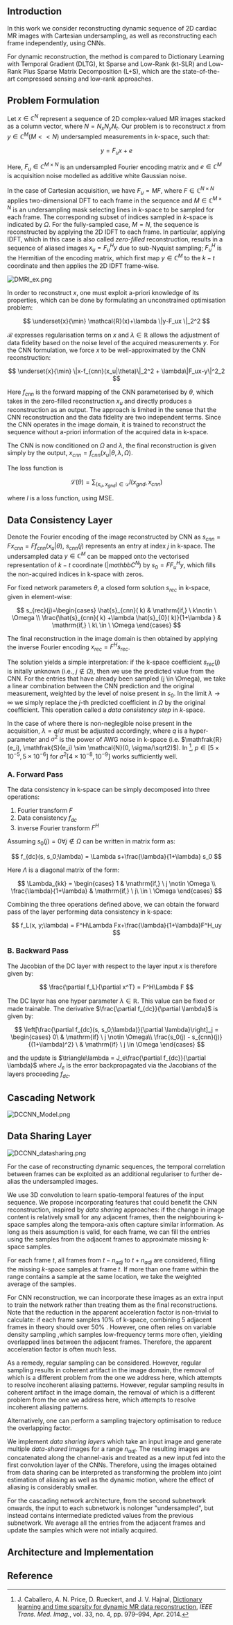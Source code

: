 ## Introduction

In this work we consider reconstructing dynamic sequence of 2D cardiac MR images with Cartesian undersampling, as well as reconstructing each frame independently, using CNNs.

For dynamic reconstruction, the method is compared to Dictionary Learning with Temporal Gradient (DLTG), kt Sparse and Low-Rank (kt-SLR) and Low-Rank Plus Sparse Matrix Decomposition (L+S), which are the state-of-the-art compressed sensing and low-rank approaches.

## Problem Formulation

Let $x \in \mathbb{C}^N$ represent a sequence of 2D complex-valued MR images stacked as a column vector, where $N=N_xN_yN_t$. Our problem is to reconstruct $x$ from $y \in \mathbb{C}^M (M << N)$ undersampled measurements in $k$-space, such that:

$$
y = F_u x+e
$$

Here, $F_u \in \mathbb{C}^{M\times N}$ is an undersampled Fourier encoding matrix and $e\in\mathbb{C}^M$ is acquisition noise modelled as additive white Gaussian noise.

In the case of Cartesian acquisition, we have $F_u = MF$, where $F \in \mathbb{C}^{N\times N}$ applies two-dimensional DFT to each frame in the sequence and $M \in \mathbb{C}^{M\times N}$ is an undersampling mask selecting lines in $k$-space to be sampled for each frame. The corresponding subset of indices sampled in $k$-space is indicated by $\Omega$. For the fully-sampled case, $M=N$, the sequence is reconstructed by applying the 2D IDFT to each frame. In particular, applying IDFT, which in this case is also called *zero-filled* reconstruction, results in a sequence of aliased images $x_u=F^H_u y$ due to sub-Nyquist sampling; $F^H_u$ is the Hermitian of the encoding matrix, which first map $y \in \mathbb{C}^M$ to the $k-t$ coordinate and then applies the 2D IDFT frame-wise.

![DMRI_ex.png](../../_media/DMRI_ex.png)

In order to reconstruct $x$, one must exploit a-priori knowledge of its properties, which can be done by formulating an unconstrained optimisation problem:

$$
\underset{x}{\min} \mathcal{R}(x)+\lambda \|y-F_ux \|_2^2
$$

$\mathcal{R}$ expresses regularisation terms on $x$ and $\lambda \in \mathbb{R}$ allows the adjustment of data fidelity based on the noise level of the acquired measurements $y$. For the CNN formulation, we force $x$ to be well-approximated by the CNN reconstruction:

$$
\underset{x}{\min} \|x-f_{cnn}(x_u|\theta)\|_2^2 + \lambda\|F_ux-y\|^2_2
$$

Here $f_{cnn}$ is the forward mapping of the CNN parameterised by $\theta$, which takes in the zero-filled reconstruction $x_u$ and directly produces a reconstruction as an output. The approach is limited in the sense that the CNN reconstruction and the data fidelity are two independent terms. Since the CNN operates in the image domain, it is trained to reconstruct the sequence without a-priori information of the acquired data in k-space.

The CNN is now conditioned on $\Omega$ and $\lambda$, the final reconstruction is given simply by the output, $x_{cnn} = f_{cnn} (x_u|\theta, \lambda, \Omega)$.

The loss function is 

$$
\mathcal{L}(\theta) = \sum_{(x_u, x_{gnd})\in \mathcal{D}} l(x_{gnd}, x_{cnn})
$$

where $l$ is a loss function, using MSE.

## Data Consistency Layer

Denote the Fourier encoding of the image reconstructed by CNN as $s_{cnn}=Fx_{cnn}=Ff_{cnn}(x_u|\theta)$, $s_{cnn}(j)$ represents an entry at index $j$ in k-space. The undersampled data $y \in \mathbb{C}^M$ can be mapped onto the vectorised representation of $k-t$ coordinate ($|mathbb{C}^N$) by $s_0=FF^H_u y$, which fills the non-acquired indices in k-space with zeros.

For fixed network parameters $\theta$, a closed form solution $s_{rec}$ in k-space, given in element-wise:

$$
s_{rec}(j)=\begin{cases}
\hat{s}_{cnn}( k) & \mathrm{if,} \ k\notin \ \Omega \\
\frac{\hat{s}_{cnn}( k) +\lambda \hat{s}_{0}( k)}{1+\lambda } & \mathrm{if,} \ k\ \in \ \Omega 
\end{cases}
$$

The final reconstruction in the image domain is then obtained by applying the inverse Fourier encoding $x_{rec}=F^Hs_{rec}$. 

The solution yields a simple interpretation: if the k-space coefficient $s_{rec}(j)$ is initally unknown (i.e., $j\notin \Omega$), then we use the predicted value from the CNN. For the entries that have already been sampled (j \in \Omega), we take a linear combination between the CNN prediction and the original measurement, weighted by the level of noise present in $s_0$. In the limit $\lambda \rightarrow \infty$ we simply replace the $j$-th predicted coefficient in $\Omega$ by the original coefficient. This operation called a *data consistency step* in $k$-space.

In the case of where there is non-neglegible noise present in the acquisition, $\lambda = q / \sigma$ must be adjusted accordingly, where $q$ is a hyper-parameter and $\sigma^2$ is the power of AWG noise in k-space (i.e. $\mathfrak{R}(e_i), \mathfrak{S}(e_i) \sim \mathcal{N}(0, \sigma/\sqrt2)$). In [^1], $p\in [5\times 10^{-5}, 5\times 10^{-6}]$ for $\sigma^2[4\times 10^{-8}, 10^{-9}]$ works sufficiently well.

### A. Forward Pass

The data consistency in k-space can be simply decomposed into three operations:
1. Fourier transform $F$
2. Data consistency $f_{dc}$
3. inverse Fourier transform $F^H$

Assuming $s_0(j) = 0 \forall j \notin \Omega$ can be written in matrix form as:

$$
f_{dc}(s, s_0;\lambda) = \Lambda s+\frac{\lambda}{1+\lambda} s_0
$$

Here $\Lambda$ is a diagonal matrix of the form:

$$
\Lambda_{kk} = \begin{cases}
1 & \mathrm{if,} \ j \notin \Omega \\
\frac{\lambda}{1+\lambda} & \mathrm{if,} \ j\ \in \ \Omega 
\end{cases}
$$

Combining the three operations defined above, we can obtain the forward pass of the layer performing data consistency in k-space:

$$
f_L(x, y;\lambda) = F^H\Lambda Fx+\frac{\lambda}{1+\lambda}F^H_uy
$$

### B. Backward Pass

The Jacobian of the DC layer with respect to the layer input $x$ is therefore given by:

$$
\frac{\partial f_L}{\partial x^T} = F^H\Lambda F
$$

The DC layer has one hyper parameter $\lambda \in \mathbb{R}$. This value can be fixed or made trainable. The derivative $\frac{\partial f_{dc}}{\partial \lambda}$ is given by:

$$
\left[\frac{\partial f_{dc}(s, s_0;\lambda)}{\partial \lambda}\right]_j = \begin{cases}
0\ & \mathrm{if} \ j \notin \Omega\\
\frac{s_0(j) - s_{cnn}(j)}{(1+\lambda)^2} \ & \mathrm{if} \ j \in \Omega
\end{cases}
$$

and the update is $\triangle\lambda = J_e\frac{\partial f_{dc}}{\partial \lambda}$ where $J_e$ is the error backpropagated via the Jacobians of the layers proceeding $f_{dc}$.

## Cascading Network

![DCCNN_Model.png](../../_media/DCCNN_Model.png)

## Data Sharing Layer

![DCCNN_datasharing.png](../../_media/DCCNN_datasharing.png)

For the case of reconstructing dynamic sequences, the temporal correlation between frames can be exploited as an additional regulariser to further de-alias the undersampled images.

We use 3D convolution to learn spatio-temporal features of the input sequence. We propose incorporating features that could benefit the CNN reconstruction, inspired by *data sharing* approaches: if the change in image content is relatively small for any adjacent frames, then the neighbouring k-space samples along the tempora-axis often capture similar information. As long as theis assumption is valid, for each frame, we can fill the entries using the samples from the adjacent frames to approximate missing k-space samples.

For each frame $t$, all frames from $t- n_{adj}$ to $t+n_{adj}$ are considered, filling the missing $k$-space samples at frame $t$. If more than one frame within the range contains a sample at the same location, we take the weighted average of the samples. 

For CNN reconstruction, we can incorporate these images as an extra input to train the network rather than treating them as the final reconstructions. Note that the reduction in the apparent acceleration factor is non-trivial to calculate: if each frame samples $10\%$ of k-space, combining $5$ adjacent frames in theory should over $50\%$ . However, one often relies on variable density sampling ,which samples low-frequency terms more often, yielding overlapped lines between the adjacent frames. Therefore, the apparent acceleration factor is often much less.

As a remedy, regular sampling can be considered. However, regular sampling results in coherent artifact in the image domain, the removal of which is a different problem from the one we address here, which attempts to resolve incoherent aliasing patterns. However, regular sampling results in coherent artifact in the image domain, the removal of which is a different problem from the one we address here, which attempts to resolve incoherent aliasing patterns.

Alternatively, one can perform a sampling trajectory optimisation to reduce the overlapping factor.

We implement *data sharing layers* which take an input image and generate multiple *data-shared* images for a range $n_{adj}$. The resulting images are concatenated along the channel-axis and treated as a new input fed into the first convolution layer of the CNNs. Therefore, using the images obtained from data sharing can be interpreted as transforming the problem into joint estimation of aliasing as well as the dynamic motion, where the effect of aliasing is considerably smaller. 

For the cascading network architecture, from the second subnetwork onwards, the input to each subnetwork is nolonger "undersampled", but instead contains intermediate predicted values from the previous subnetwork. We average all the entries from the adjacent frames and update the samples which were not intially acquired.

## Architecture and Implementation







## Reference

[^1]: J. Caballero, A. N. Price, D. Rueckert, and J. V. Hajnal, [Dictionary learning and time sparsity for dynamic MR data reconstruction](https://ieeexplore.ieee.org/document/6716020/), _IEEE Trans. Med. Imag._, vol. 33, no. 4, pp. 979–994, Apr. 2014.

[^2]:      


[^3]:      


[^4]:      





